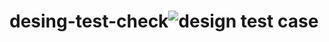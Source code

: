 # desing-test-check![design test case](https://github.com/varnika-poswal/desing-test-check/assets/123875147/e2747c07-16a5-4269-8a4f-33588f1e44dc)
